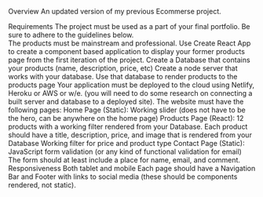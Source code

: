 Overview
An updated version of my previous Ecommerse project.

Requirements
The project must be used as a part of your final portfolio.  Be sure to adhere to the guidelines below.  
The products must be mainstream and professional. 
Use Create React App to create a component based application to display your former products page from the first iteration of the project.
Create a Database that contains your products (name, description, price, etc)
Create a node server that works with your database.
Use that database to render products to the products page
Your application must be deployed to the cloud using Netlify, Heroku or AWS or w/e. (you will need to do some research on connecting a built server and database to a deployed site).
The website must have the following pages: 
Home Page (Static): Working slider (does not have to be the hero, can be anywhere on the home page)
Products Page (React): 12 products with a working filter rendered from your Database. Each product should have a title, description, price, and image that is rendered from your Database
Working filter for price and product type
Contact Page (Static): JavaScript form validation (or any kind of functional validation for email)
The form should at least include a place for name, email, and comment. 
Responsiveness
Both tablet and mobile
Each page should have a Navigation Bar and Footer with links to social media (these should be components rendered, not static).

